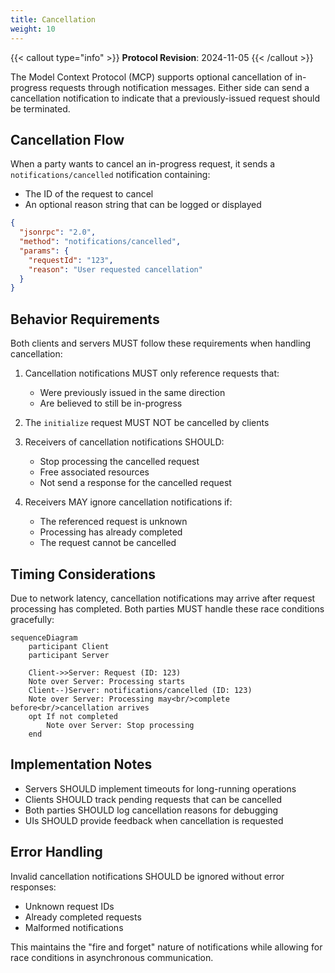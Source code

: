```yaml
---
title: Cancellation
weight: 10
---
```


{{< callout type="info" >}}
**Protocol Revision**: 2024-11-05
{{< /callout >}}

The Model Context Protocol (MCP) supports optional cancellation of in-progress requests through notification messages. Either side can send a cancellation notification to indicate that a previously-issued request should be terminated.

## Cancellation Flow

When a party wants to cancel an in-progress request, it sends a `notifications/cancelled` notification containing:

- The ID of the request to cancel
- An optional reason string that can be logged or displayed

```json
{
  "jsonrpc": "2.0",
  "method": "notifications/cancelled",
  "params": {
    "requestId": "123",
    "reason": "User requested cancellation"
  }
}
```

## Behavior Requirements

Both clients and servers MUST follow these requirements when handling cancellation:

1. Cancellation notifications MUST only reference requests that:
   - Were previously issued in the same direction
   - Are believed to still be in-progress

2. The `initialize` request MUST NOT be cancelled by clients

3. Receivers of cancellation notifications SHOULD:
   - Stop processing the cancelled request
   - Free associated resources
   - Not send a response for the cancelled request

4. Receivers MAY ignore cancellation notifications if:
   - The referenced request is unknown
   - Processing has already completed
   - The request cannot be cancelled

## Timing Considerations

Due to network latency, cancellation notifications may arrive after request processing has completed. Both parties MUST handle these race conditions gracefully:

```mermaid
sequenceDiagram
    participant Client
    participant Server

    Client->>Server: Request (ID: 123)
    Note over Server: Processing starts
    Client--)Server: notifications/cancelled (ID: 123)
    Note over Server: Processing may<br/>complete before<br/>cancellation arrives
    opt If not completed
        Note over Server: Stop processing
    end
```

## Implementation Notes

- Servers SHOULD implement timeouts for long-running operations
- Clients SHOULD track pending requests that can be cancelled
- Both parties SHOULD log cancellation reasons for debugging
- UIs SHOULD provide feedback when cancellation is requested

## Error Handling

Invalid cancellation notifications SHOULD be ignored without error responses:

- Unknown request IDs
- Already completed requests
- Malformed notifications

This maintains the "fire and forget" nature of notifications while allowing for race conditions in asynchronous communication.
